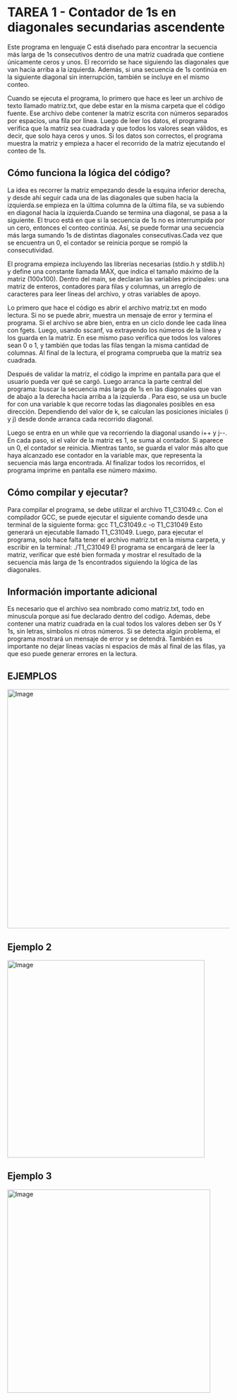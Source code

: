 
# TAREA 1 - Contador de 1s en diagonales secundarias ascendente

Este programa en lenguaje C está diseñado para encontrar la secuencia más larga de 1s consecutivos dentro de una matriz cuadrada que contiene únicamente
ceros y unos. El recorrido se hace siguiendo las diagonales que van hacia arriba a la izquierda. 
Además, si una secuencia de 1s continúa en la siguiente diagonal sin interrupción, también se incluye en el mismo conteo.

Cuando se ejecuta el programa, lo primero que hace es leer un archivo de texto llamado matriz.txt, que debe estar en la misma carpeta que el código fuente. 
Ese archivo debe contener la matriz escrita con números separados por espacios, una fila por línea. Luego de leer los datos, el programa verifica que la matriz sea cuadrada y que todos los valores sean válidos, es decir, que solo haya ceros y unos. Si los datos son correctos, el programa muestra la matriz y empieza a hacer el recorrido de la matriz ejecutando el conteo de 1s.

## Cómo funciona la lógica del código?

La idea es recorrer la matriz empezando desde la esquina inferior derecha, y desde ahí seguir cada una de las diagonales que suben hacia la izquierda.se empieza en la última columna de la última fila, se va subiendo en diagonal hacia la izquierda.Cuando se termina una diagonal, se pasa a la siguiente. El truco está en que si la secuencia de 1s no es interrumpida  por un cero, entonces el conteo continúa. Así, se puede formar una secuencia más larga sumando 1s de distintas diagonales consecutivas.Cada vez que se encuentra un 0, el contador se reinicia porque se rompió la consecutividad. 

El programa empieza incluyendo las librerías necesarias (stdio.h y stdlib.h) y define una constante llamada MAX, que indica el tamaño máximo de la matriz (100x100). Dentro del main, se declaran las variables principales: una matriz de enteros, contadores para filas y columnas, un arreglo de caracteres para leer líneas del archivo, y otras variables de apoyo.

Lo primero que hace el código es abrir el archivo matriz.txt en modo lectura. Si no se puede abrir, muestra un mensaje de error y termina el programa. Si el archivo se abre bien, entra en un ciclo donde lee cada línea con fgets. Luego, usando sscanf, va extrayendo los números de la línea y los guarda en la matriz. En ese mismo paso verifica que todos los valores sean 0 o 1, y también que todas las filas tengan la misma cantidad de columnas. Al final de la lectura, el programa comprueba que la matriz sea cuadrada.

Después de validar la matriz, el código la imprime en pantalla para que el usuario pueda ver qué se cargó. Luego arranca la parte central del programa: buscar la secuencia más larga de 1s en las diagonales que van de abajo a la derecha hacia arriba a la izquierda . Para eso, se usa un bucle for con una variable k que recorre todas las diagonales posibles en esa dirección. Dependiendo del valor de k, se calculan las posiciones iniciales (i y j) desde donde arranca cada recorrido diagonal.

Luego se entra en un while que va recorriendo la diagonal usando i++ y j--. En cada paso, si el valor de la matriz es 1, se suma al contador. Si aparece un 0, el contador se reinicia. Mientras tanto, se guarda el valor más alto que haya alcanzado ese contador en la variable max, que representa la secuencia más larga encontrada. Al finalizar todos los recorridos, el programa imprime en pantalla ese número máximo.

## Cómo compilar y ejecutar?

Para compilar el programa, se debe utilizar el archivo T1_C31049.c. Con el compilador GCC, se puede ejecutar el siguiente comando desde una terminal de la siguiente forma: gcc T1_C31049.c -o T1_C31049
Esto generará un ejecutable llamado T1_C31049. Luego, para ejecutar el programa, solo hace falta tener el archivo matriz.txt en la misma carpeta, y escribir en la terminal: ./T1_C31049
El programa se encargará de leer la matriz, verificar que esté bien formada y mostrar el resultado de la secuencia más larga de 1s encontrados siguiendo la lógica de las diagonales.


## Información importante adicional

Es necesario que el archivo sea nombrado como matriz.txt, todo en minuscula porque asi fue declarado dentro del codigo. Ademas, debe contener una matriz cuadrada en la cual todos los valores deben ser 0s Y 1s, sin letras, símbolos ni otros números. Si se detecta algún problema, el programa mostrará un mensaje de error y se detendrá. También es importante no dejar líneas vacías ni espacios de más al final de las filas, ya que eso puede generar errores en la lectura.


## EJEMPLOS

<img width="541" alt="Image" src="https://github.com/user-attachments/assets/3fbba307-6e86-4bfe-b9fa-a9e463becf2e" />

## Ejemplo 2

<img width="447" alt="Image" src="https://github.com/user-attachments/assets/a784879b-1383-452f-b8c3-63afb2c6b44f" />

## Ejemplo 3

<img width="460" alt="Image" src="https://github.com/user-attachments/assets/3b890374-5def-42d5-bb5b-a5f11ddb6f1b" />
